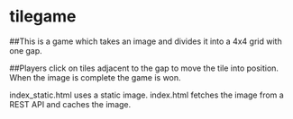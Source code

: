 # tilegame

##This is a game which takes an image and divides it into a 4x4 grid with one gap.

##Players click on tiles adjacent to the gap to move the tile into position. When the image is complete the game is won.

index_static.html uses a static image.
index.html fetches the image from a REST API and caches the image.